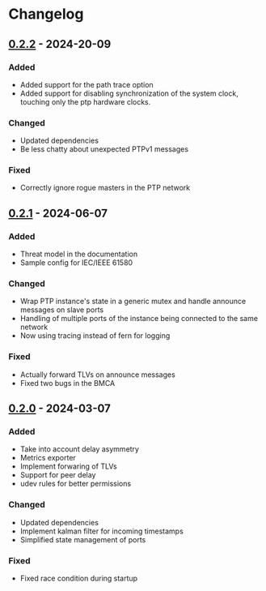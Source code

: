 # Changelog

## [0.2.2] - 2024-20-09

### Added
- Added support for the path trace option
- Added support for disabling synchronization of the system clock, touching only the ptp hardware clocks.

### Changed
- Updated dependencies
- Be less chatty about unexpected PTPv1 messages

### Fixed
- Correctly ignore rogue masters in the PTP network

## [0.2.1] - 2024-06-07

### Added
- Threat model in the documentation
- Sample config for IEC/IEEE 61580

### Changed
- Wrap PTP instance's state in a generic mutex and handle announce messages on slave ports
- Handling of multiple ports of the instance being connected to the same network
- Now using tracing instead of fern for logging

### Fixed
- Actually forward TLVs on announce messages
- Fixed two bugs in the BMCA

## [0.2.0] - 2024-03-07

### Added
- Take into account delay asymmetry
- Metrics exporter
- Implement forwaring of TLVs
- Support for peer delay
- udev rules for better permissions

### Changed
- Updated dependencies
- Implement kalman filter for incoming timestamps
- Simplified state management of ports

### Fixed
- Fixed race condition during startup

[0.2.2]: https://github.com/pendulum-project/statime/compare/v0.2.2...v0.2.1
[0.2.1]: https://github.com/pendulum-project/statime/compare/v0.2.0...v0.2.1
[0.2.0]: https://github.com/pendulum-project/statime/compare/v0.1.0...v0.2.0
[0.1.0]: https://github.com/pendulum-project/statime/releases/tag/v0.1.0

